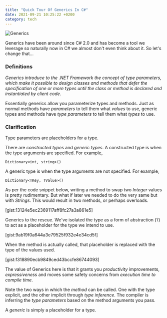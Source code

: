 ```yaml
---
title: "Quick Tour Of Generics In C#"
date: 2021-09-21 10:25:22 +0200
category: tech
---
```


![Generics](/images/csharp.jpg) 

Generics have been around since C# 2.0 and has become a tool we leverage so naturally now in C# we almost don't even think about it. So let's change that...

### Definitions

_Generics introduce to the .NET Framework the concept of type parameters, which make it possible to design classes and methods that defer the specification of one or more types until the class or method is declared and instantiated by client code_.

Essentially generics allow you parameterize types and methods. Just as normal methods have _parameters_ to tell them what _values_ to use, generic types and methods have _type parameters_ to tell them what _types_ to use.

### Clarification

Type parameters are placeholders for a type.

There are _constructed types_ and _generic types_.
A constructed type is when the type arguments are specified. For example,

```
Dictionary<int, string>()
```

A generic type is when the type arguments are not specified. For example,

```
Dictionary<TKey, TValue>()
```

As per the code snippet below, writing a method to swap two _Integer_ values is pretty rudimentary. But what if later we needed to do the very same but with _Strings_. This would result in two methods, or perhaps overloads.

[gist:13124e5ec2369117aff8fc27a3a861e5]

Generics to the rescue. We've isolated the type as a form of abstraction (`T`) to act as a placeholder for the type we intend to use.

[gist:9ab19f0a644a3e79525f932e4e34cd5f]

When the method is actually called, that placeholder is replaced with the type of the values used.

[gist:f318890ecb9849ced43bccfe86744093]

The value of Generics here is that it grants you _productivity_ improvements, _expressiveness_ and moves some safety concerns from _execution time to compile time_.

Note the two ways in which the _method_ can be called. One with the type explicit, and the other implicit through _type inference_. The compiler is inferring the _type parameters_ based on the method arguments you pass.

A _generic_ is simply a placeholder for a type.
